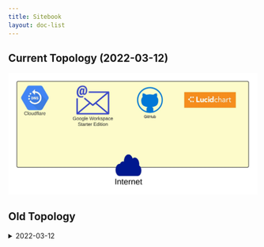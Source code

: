 ```yaml
---
title: Sitebook
layout: doc-list
---
```


## Current Topology (2022-03-12)

![ricebucket topology](/images/topology/2022031201.jpeg)

## Old Topology
<details>
  <summary>2022-03-12</summary>

  ![ricebucket topology](/images/topology/2022031201.jpeg)

</details>
